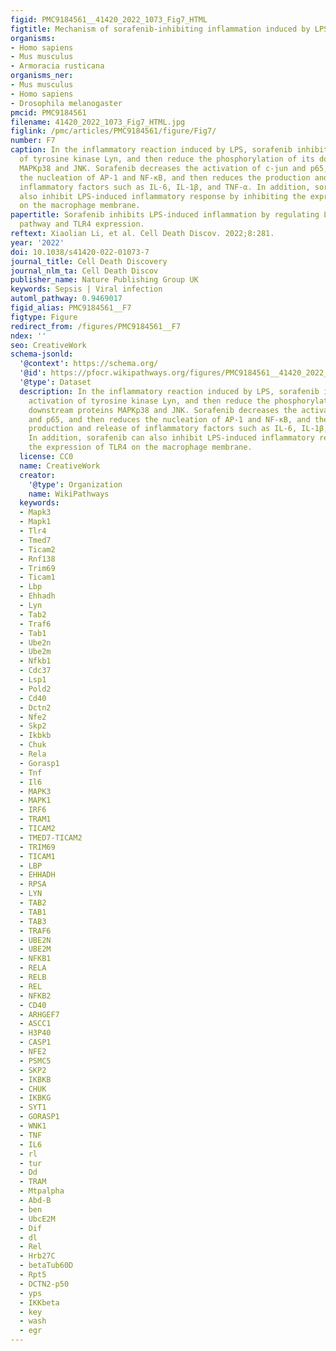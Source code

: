 ```yaml
---
figid: PMC9184561__41420_2022_1073_Fig7_HTML
figtitle: Mechanism of sorafenib-inhibiting inflammation induced by LPS
organisms:
- Homo sapiens
- Mus musculus
- Armoracia rusticana
organisms_ner:
- Mus musculus
- Homo sapiens
- Drosophila melanogaster
pmcid: PMC9184561
filename: 41420_2022_1073_Fig7_HTML.jpg
figlink: /pmc/articles/PMC9184561/figure/Fig7/
number: F7
caption: In the inflammatory reaction induced by LPS, sorafenib inhibits the activation
  of tyrosine kinase Lyn, and then reduce the phosphorylation of its downstream proteins
  MAPKp38 and JNK. Sorafenib decreases the activation of c-jun and p65, and then reduces
  the nucleation of AP-1 and NF-κB, and then reduces the production and release of
  inflammatory factors such as IL-6, IL-1β, and TNF-α. In addition, sorafenib can
  also inhibit LPS-induced inflammatory response by inhibiting the expression of TLR4
  on the macrophage membrane.
papertitle: Sorafenib inhibits LPS-induced inflammation by regulating Lyn-MAPK-NF-kB/AP-1
  pathway and TLR4 expression.
reftext: Xiaolian Li, et al. Cell Death Discov. 2022;8:281.
year: '2022'
doi: 10.1038/s41420-022-01073-7
journal_title: Cell Death Discovery
journal_nlm_ta: Cell Death Discov
publisher_name: Nature Publishing Group UK
keywords: Sepsis | Viral infection
automl_pathway: 0.9469017
figid_alias: PMC9184561__F7
figtype: Figure
redirect_from: /figures/PMC9184561__F7
ndex: ''
seo: CreativeWork
schema-jsonld:
  '@context': https://schema.org/
  '@id': https://pfocr.wikipathways.org/figures/PMC9184561__41420_2022_1073_Fig7_HTML.html
  '@type': Dataset
  description: In the inflammatory reaction induced by LPS, sorafenib inhibits the
    activation of tyrosine kinase Lyn, and then reduce the phosphorylation of its
    downstream proteins MAPKp38 and JNK. Sorafenib decreases the activation of c-jun
    and p65, and then reduces the nucleation of AP-1 and NF-κB, and then reduces the
    production and release of inflammatory factors such as IL-6, IL-1β, and TNF-α.
    In addition, sorafenib can also inhibit LPS-induced inflammatory response by inhibiting
    the expression of TLR4 on the macrophage membrane.
  license: CC0
  name: CreativeWork
  creator:
    '@type': Organization
    name: WikiPathways
  keywords:
  - Mapk3
  - Mapk1
  - Tlr4
  - Tmed7
  - Ticam2
  - Rnf138
  - Trim69
  - Ticam1
  - Lbp
  - Ehhadh
  - Lyn
  - Tab2
  - Traf6
  - Tab1
  - Ube2n
  - Ube2m
  - Nfkb1
  - Cdc37
  - Lsp1
  - Pold2
  - Cd40
  - Dctn2
  - Nfe2
  - Skp2
  - Ikbkb
  - Chuk
  - Rela
  - Gorasp1
  - Tnf
  - Il6
  - MAPK3
  - MAPK1
  - IRF6
  - TRAM1
  - TICAM2
  - TMED7-TICAM2
  - TRIM69
  - TICAM1
  - LBP
  - EHHADH
  - RPSA
  - LYN
  - TAB2
  - TAB1
  - TAB3
  - TRAF6
  - UBE2N
  - UBE2M
  - NFKB1
  - RELA
  - RELB
  - REL
  - NFKB2
  - CD40
  - ARHGEF7
  - ASCC1
  - H3P40
  - CASP1
  - NFE2
  - PSMC5
  - SKP2
  - IKBKB
  - CHUK
  - IKBKG
  - SYT1
  - GORASP1
  - WNK1
  - TNF
  - IL6
  - rl
  - tur
  - Dd
  - TRAM
  - Mtpalpha
  - Abd-B
  - ben
  - UbcE2M
  - Dif
  - dl
  - Rel
  - Hrb27C
  - betaTub60D
  - Rpt5
  - DCTN2-p50
  - yps
  - IKKbeta
  - key
  - wash
  - egr
---
```

